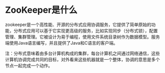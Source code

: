 # ZooKeeper是什么
zookeeper是一个高性能、开源的分布式应用协调服务，它提供了简单原始的功能，分布式应用可以基于它实现更高级的服务，比如实现同步（分布式锁），配置管理、集群管理。它被设计为易于编程，使用文件系统目录树作为数据模型。服务端使用Java语言编写，并且提供了Java和C语言的客户端。

注：分布式意味着由多台计算机构成的集群，每台计算机之间通过网络通信，这些计算机协调完成共同的目标，对外看来这些机器就是一个整体，协调的意思是多个节点一起完成一个动作。


